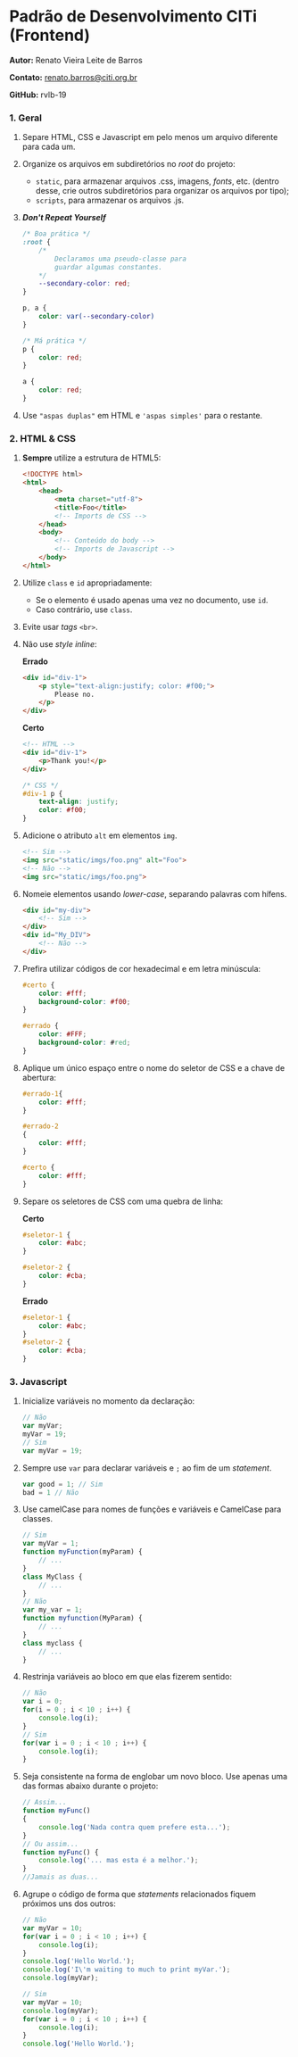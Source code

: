 # Padrão de Desenvolvimento CITi (Frontend)
__Autor:__ Renato Vieira Leite de Barros

__Contato:__ renato.barros@citi.org.br

__GitHub:__ rvlb-19

### 1. Geral

1. Separe HTML, CSS e Javascript em pelo menos um arquivo diferente para cada um.

2. Organize os arquivos em subdiretórios no _root_ do projeto:

    * `static`, para armazenar arquivos .css, imagens, _fonts_, etc. (dentro desse, crie outros subdiretórios para organizar os arquivos por tipo);
    * `scripts`, para armazenar os arquivos .js.


3. **_Don't Repeat Yourself_**

    ```css
    /* Boa prática */
    :root {
        /*
            Declaramos uma pseudo-classe para 
            guardar algumas constantes.
        */
        --secondary-color: red;
    }
    
    p, a {
        color: var(--secondary-color)
    }
    
    /* Má prática */
    p {
        color: red;
    }
    
    a {
        color: red;
    }
    ```

4. Use `"aspas duplas"` em HTML e `'aspas simples'` para o restante.

### 2. HTML & CSS

1. **Sempre** utilize a estrutura de HTML5:

    ```html
    <!DOCTYPE html>
    <html>
        <head>
            <meta charset="utf-8">
            <title>Foo</title>
            <!-- Imports de CSS -->
        </head>
        <body>
            <!-- Conteúdo do body -->
            <!-- Imports de Javascript -->
        </body>
    </html>
    ```

2. Utilize `class` e `id` apropriadamente:
    * Se o elemento é usado apenas uma vez no documento, use `id`.
    * Caso contrário, use `class`.

3. Evite usar _tags_ `<br>`.

4. Não use _style inline_:

    __Errado__
    ```html
    <div id="div-1">
        <p style="text-align:justify; color: #f00;">
            Please no.
        </p>
    </div>
    ```
    
    __Certo__
    ```html
    <!-- HTML -->
    <div id="div-1">
        <p>Thank you!</p>
    </div>
    ```
    
    ```css
    /* CSS */
    #div-1 p {
        text-align: justify;
        color: #f00;
    }
    ```

5. Adicione o atributo `alt` em elementos `img`.

    ```html
    <!-- Sim -->
    <img src="static/imgs/foo.png" alt="Foo">
    <!-- Não -->
    <img src="static/imgs/foo.png">
    ```

6. Nomeie elementos usando _lower-case_, separando palavras com hífens.

    ```html
    <div id="my-div">
        <!-- Sim -->
    </div>
    <div id="My_DIV">
        <!-- Não -->
    </div>
    ```

7. Prefira utilizar códigos de cor hexadecimal e em letra minúscula:

    ```css
    #certo {
        color: #fff;
        background-color: #f00;
    }
    
    #errado {
        color: #FFF;
        background-color: #red;
    }
    ```

8. Aplique um único espaço entre o nome do seletor de CSS e a chave de abertura:
    
    ```css
    #errado-1{
        color: #fff;
    }
    
    #errado-2
    {
        color: #fff;
    }
    
    #certo {
        color: #fff;
    }
    ```

9. Separe os seletores de CSS com uma quebra de linha:

    __Certo__
    ```css
    #seletor-1 {
        color: #abc;
    }
    
    #seletor-2 {
        color: #cba;
    }
    ```

    __Errado__
    ```css
    #seletor-1 {
        color: #abc;
    }
    #seletor-2 {
        color: #cba;
    }
    ```

### 3. Javascript

1. Inicialize variáveis no momento da declaração:

    ```javascript
    // Não
    var myVar;
    myVar = 19;
    // Sim
    var myVar = 19;
    ```

2. Sempre use `var` para declarar variáveis e `;` ao fim de um _statement_.

    ```javascript
    var good = 1; // Sim
    bad = 1 // Não
    ```

3. Use camelCase para nomes de funções e variáveis e CamelCase para classes.

    ```javascript
    // Sim
    var myVar = 1;
    function myFunction(myParam) {
        // ...
    }
    class MyClass {
        // ...
    }
    // Não
    var my_var = 1;
    function myfunction(MyParam) {
        // ...
    }
    class myclass {
        // ...
    }
    ```

4. Restrinja variáveis ao bloco em que elas fizerem sentido:

    ```javascript
    // Não
    var i = 0;
    for(i = 0 ; i < 10 ; i++) {
        console.log(i);
    }
    // Sim
    for(var i = 0 ; i < 10 ; i++) {
        console.log(i);
    }
    ```
    
5. Seja consistente na forma de englobar um novo bloco. Use apenas uma das formas abaixo durante o projeto:

    ```javascript
    // Assim...
    function myFunc()
    {
        console.log('Nada contra quem prefere esta...');
    }
    // Ou assim...
    function myFunc() {
        console.log('... mas esta é a melhor.');
    }
    //Jamais as duas...
    ```

6. Agrupe o código de forma que _statements_ relacionados fiquem próximos uns dos outros:

    ```javascript
    // Não
    var myVar = 10;
    for(var i = 0 ; i < 10 ; i++) {
        console.log(i);
    }
    console.log('Hello World.');
    console.log('I\'m waiting to much to print myVar.');
    console.log(myVar);
    
    // Sim
    var myVar = 10;
    console.log(myVar);
    for(var i = 0 ; i < 10 ; i++) {
        console.log(i);
    }
    console.log('Hello World.');
    ```

